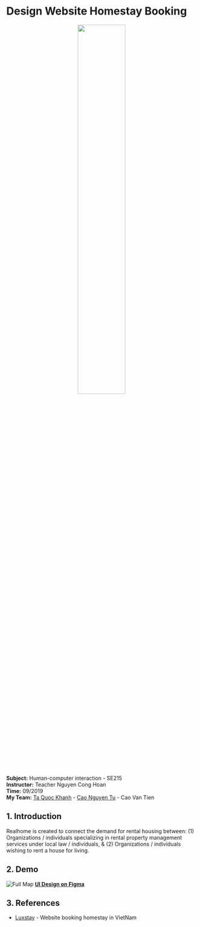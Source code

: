 # Design Website Homestay Booking

<p align="center">
   <img width="50%" src ="https://github.com/khanhtaquoc98/Website-Homestay-HTML/blob/master/images/home.png" />
</p>

<br> **Subject:** Human-computer interaction - SE215
<br> **Instructor:** Teacher Nguyen Cong Hoan
<br> **Time:** 09/2019
<br> **My Team:** 
[Ta Quoc Khanh](https://github.com/khanhtaquoc98) - [Cao Nguyen Tu](https://github.com/tudautroccuto741) - Cao Van Tien


## 1. Introduction
Realhome is created to connect the demand for rental housing between: (1) Organizations / individuals specializing in rental property management services under local law / individuals, & (2) Organizations / individuals wishing to rent a house for living.


## 2. Demo
![Full Map](https://github.com/khanhtaquoc98/Website-Homestay-HTML/blob/master/images/demo-bg.png?raw=true)
**[UI Design on Figma](https://www.figma.com/file/xnRhTdyCAi7aTqoEKUFGBt/Index?node-id=0%3A1)**


## 3. References
- [Luxstay](https://www.luxstay.com/) - Website booking homestay in VietNam
